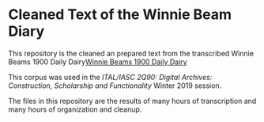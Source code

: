 
# Cleaned Text of the Winnie Beam Diary

This repository is the cleaned an prepared text from the  transcribed Winnie Beams 1900 Daily Dairy[Winnie Beams 1900 Daily Dairy](https://dr.library.brocku.ca/handle/10464/7282) 

This corpus was used in the _ITAL/IASC 2Q90: Digital Archives: Construction, Scholarship and Functionality_ Winter 2019 session.

The files in this repository are the results of many hours of transcription and many hours of organization and cleanup.


